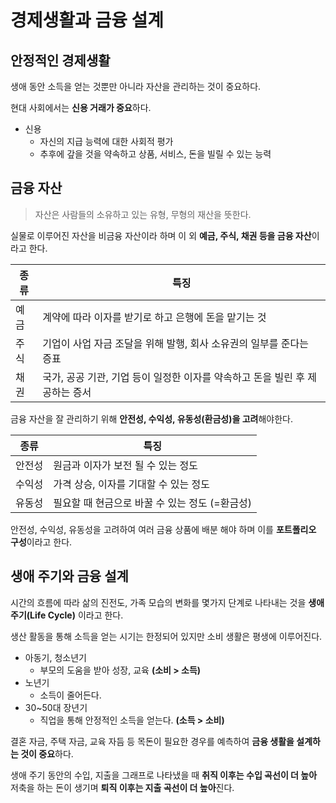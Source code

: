 # 경제생활과 금융 설계

## 안정적인 경제생활
생애 동안 소득을 얻는 것뿐만 아니라 자산을 관리하는 것이 중요하다.

현대 사회에서는 **신용 거래가 중요**하다.
- 신용
    - 자신의 지급 능력에 대한 사회적 평가
    - 추후에 갚을 것을 약속하고 상품, 서비스, 돈을 빌릴 수 있는 능력

## 금융 자산
> 자산은 사람들의 소유하고 있는 유형, 무형의 재산을 뜻한다.

실물로 이루어진 자산을 비금융 자산이라 하며 이 외 **예금, 주식, 채권 등을 금융 자산**이라고 한다.

| 종류 | 특징 |
|-----|-----|
| 예금 | 계약에 따라 이자를 받기로 하고 은행에 돈을 맡기는 것
| 주식 | 기업이 사업 자금 조달을 위해 발행, 회사 소유권의 일부를 준다는 증표 |
| 채권 | 국가, 공공 기관, 기업 등이 일정한 이자를 약속하고 돈을 빌린 후 제공하는 증서 |

금융 자산을 잘 관리하기 위해 **안전성, 수익성, 유동성(환금성)을 고려**해야한다.

| 종류 | 특징 |
|-----|-----|
| 안전성 | 원금과 이자가 보전 될 수 있는 정도 |
| 수익성 | 가격 상승, 이자를 기대할 수 있는 정도 |
| 유동성 | 필요할 때 현금으로 바꿀 수 있는 정도 (=환금성) |

안전성, 수익성, 유동성을 고려하여 여러 금융 상품에 배분 해야 하며 이를 **포트폴리오 구성**이라고 한다.

## 생애 주기와 금융 설계
시간의 흐름에 따라 삶의 진전도, 가족 모습의 변화를 몇가지 단계로 나타내는 것을 **생애 주기(Life Cycle)** 이라고 한다.

생산 활동을 통해 소득을 얻는 시기는 한정되어 있지만 소비 생활은 평생에 이루어진다.

- 아동기, 청소년기
    - 부모의 도움을 받아 성장, 교육 **(소비 > 소득)**
- 노년기
    - 소득이 줄어든다.
- 30~50대 장년기
    - 직업을 통해 안정적인 소득을 얻는다. **(소득 > 소비)**

결혼 자금, 주택 자금, 교육 자듬 등 목돈이 필요한 경우를 예측하여 **금융 생활을 설계하는 것이 중요**하다.

생애 주기 동안의 수입, 지출을 그래프로 나타냈을 때 **취직 이후는 수입 곡선이 더 높아** 저축을 하는 돈이 생기며 **퇴직 이후는 지출 곡선이 더 높아**진다.
